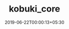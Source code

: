 ---
title: "kobuki_core"
date: 2019-06-22T00:00:13+05:30
type: "organisations"
org_name: "Microsoft IoT"
repo_desc: "Core (non-ros) kobuki packages."
repo_link: https://github.com/ms-iot/kobuki_core
---